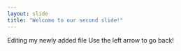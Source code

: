 ```yaml
---
layout: slide
title: "Welcome to our second slide!"
---
```

Editing my newly added file
Use the left arrow to go back!
